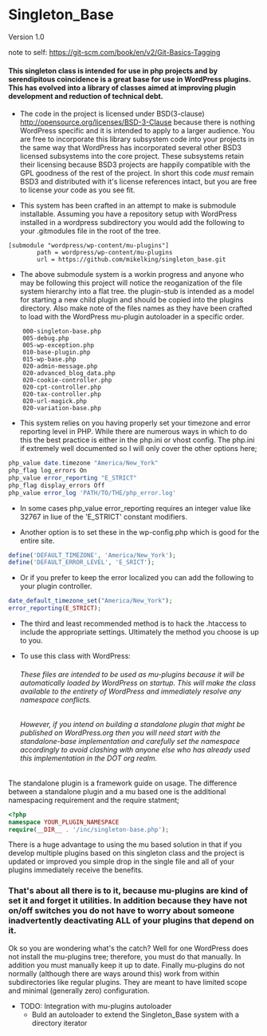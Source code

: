 # Singleton_Base

Version 1.0

note to self: https://git-scm.com/book/en/v2/Git-Basics-Tagging

#### This singleton class is intended for use in php projects and by serendipitous coincidence is a great base for use in WordPress plugins. This has evolved into a library of classes aimed at improving plugin development and reduction of technical debt.

- The code in the project is licensed under BSD(3-clause) http://opensource.org/licenses/BSD-3-Clause because there is nothing WordPress specific and it is intended to apply to a larger audience. You are free to incorporate this library subsystem code into your projects in the same way that WordPress has incorporated several other BSD3 licensed subsystems into the core project. These subsystems retain their licensing because BSD3 projects are happily compatible with the GPL goodness of the rest of the project. In short this code *must* remain BSD3 and distributed with it's license references intact, but you are free to license *your* code as you see fit.

- This system has been crafted in an attempt to make is submodule installable. Assuming you have a repository setup with WordPress installed in a wordpress subdirectory you would add the following to your .gitmodules file in the root of the tree.

```
[submodule "wordpress/wp-content/mu-plugins"]
        path = wordpress/wp-content/mu-plugins
        url = https://github.com/mikelking/singleton_base.git
```

- The above submodule system is a workin progress and anyone who may be following this project will notice the reoganization of the file system hierarchy into a flat tree. the plugin-stub is intended as a model for starting a new child plugin and should be copied into the plugins directory. Also make note of the files names as they have been crafted to load with the WordPress mu-plugin autoloader in a specific order.

```
	000-singleton-base.php
	005-debug.php
	005-wp-exception.php
	010-base-plugin.php
	015-wp-base.php
	020-admin-message.php
	020-advanced_blog_data.php
	020-cookie-controller.php
	020-cpt-controller.php
	020-tax-controller.php
	020-url-magick.php
	020-variation-base.php
```

- This system relies on you having properly set your timezone and error reporting level in PHP. While there are numerous ways in which to do this the best practice is either in the php.ini or vhost config. The php.ini if extremely well documented so I will only cover the other options here;
```php
php_value date.timezone "America/New_York"
php_flag log_errors On
php_value error_reporting "E_STRICT"
php_flag display_errors Off
php_value error_log 'PATH/TO/THE/php_error.log'
```
- In some cases php_value error_reporting requires an integer value like 32767 in liue of the 'E_STRICT' constant modifiers.

- Another option is to set these in the wp-config.php which is good for the entire site.
```php
define('DEFAULT_TIMEZONE', 'America/New_York');
define('DEFAULT_ERROR_LEVEL', 'E_SRICT');
```
- Or if you prefer to keep the error localized you can add the following to your plugin controller.
```php
date_default_timezone_set("America/New_York");
error_reporting(E_STRICT);
```
- The third and least recommended method is to hack the .htaccess to include the appropriate settings. Ultimately the method you choose is up to you.

- To use this class with WordPress:

    ###### These files are intended to be used as mu-plugins because it will be automatically loaded by WordPress on startup. This will make the class available to the entirety of WordPress and immediately resolve any namespace conflicts.

    ###### However, if you intend on building a standalone plugin that might be published on WordPress.org then you will need start with the standalone-base implementation and carefully set the namespace accordingly to avoid clashing with anyone else who has already used this implementation in the DOT org realm.

The standalone plugin is a framework guide on usage. The difference between a standalone plugin and a mu based one is the additional namespacing requirement and the require statment;

```php
<?php
namespace YOUR_PLUGIN_NAMESPACE
require(__DIR__ . '/inc/singleton-base.php');
```

There is a huge advantage to using the mu based solution in that if you develop multiple plugins based on this singleton class and the project is updated or improved you simple drop in the single file and all of your plugins immediately receive the benefits.

### That's about all there is to it, because mu-plugins are kind of set it and forget it utilities. In addition because they have not on/off switches you do not have to worry about someone inadvertently deactivating ALL of your plugins that depend on it.

 Ok so you are wondering what's the catch? Well for one WordPress does not install the mu-plugins tree; therefore, you must do that manually. In addition you must manually keep it up to date. Finally mu-plugins do not normally (although there are ways around this) work from within subdirectories like regular plugins. They are meant to have limited scope and minimal (generally zero) configuration.

 - TODO: Integration with mu-plugins autoloader
   - Buld an autoloader to extend the Singleton_Base system with a directory iterator

